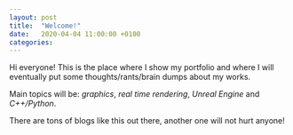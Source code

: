 ```yaml
---
layout: post
title:  "Welcome!"
date:   2020-04-04 11:00:00 +0100
categories: 
---
```


Hi everyone! This is the place where I show my portfolio and where I will eventually put some thoughts/rants/brain dumps about my works.

Main topics will be: *graphics*, *real time rendering*, *Unreal Engine* and *C++/Python*.

There are tons of blogs like this out there, another one will not hurt anyone!
